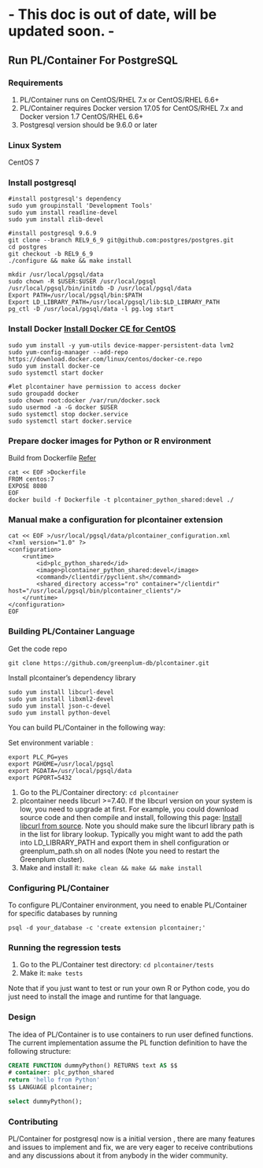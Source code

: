 # - This doc is out of date, will be updated soon. -

## Run PL/Container For PostgreSQL

### Requirements

1. PL/Container runs on CentOS/RHEL 7.x or CentOS/RHEL 6.6+
1. PL/Container requires Docker version 17.05 for CentOS/RHEL 7.x and Docker version 1.7 CentOS/RHEL 6.6+
1. Postgresql version should be 9.6.0 or later

### Linux System
CentOS 7

### Install postgresql
```shell
#install postgresql's dependency
sudo yum groupinstall 'Development Tools'
sudo yum install readline-devel
sudo yum install zlib-devel

#install postgresql 9.6.9
git clone --branch REL9_6_9 git@github.com:postgres/postgres.git
cd postgres
git checkout -b REL9_6_9
./configure && make && make install

mkdir /usr/local/pgsql/data
sudo chown -R $USER:$USER /usr/local/pgsql
/usr/local/pgsql/bin/initdb -D /usr/local/pgsql/data
Export PATH=/usr/local/pgsql/bin:$PATH
Export LD_LIBRARY_PATH=/usr/local/pgsql/lib:$LD_LIBRARY_PATH
pg_ctl -D /usr/local/pgsql/data -l pg.log start
```

### Install Docker  [Install Docker CE for CentOS](https://docs.docker.com/install/linux/docker-ce/centos/#install-docker-ce-1)
```shell
sudo yum install -y yum-utils device-mapper-persistent-data lvm2
sudo yum-config-manager --add-repo https://download.docker.com/linux/centos/docker-ce.repo
sudo yum install docker-ce
sudo systemctl start docker

#let plcontainer have permission to access docker
sudo groupadd docker
sudo chown root:docker /var/run/docker.sock
sudo usermod -a -G docker $USER
sudo systemctl stop docker.service
sudo systemctl start docker.service
```



### Prepare docker images for Python or R environment
Build from Dockerfile  [Refer](https://github.com/greenplum-db/plcontainer/wiki/How-to-build-docker-image)
```
cat << EOF >Dockerfile
FROM centos:7
EXPOSE 8080
EOF
docker build -f Dockerfile -t plcontainer_python_shared:devel ./
```

### Manual make a configuration for plcontainer extension
```shell
cat << EOF >/usr/local/pgsql/data/plcontainer_configuration.xml
<?xml version="1.0" ?>
<configuration>
    <runtime>
        <id>plc_python_shared</id>
        <image>plcontainer_python_shared:devel</image>
        <command>/clientdir/pyclient.sh</command>
        <shared_directory access="ro" container="/clientdir" host="/usr/local/pgsql/bin/plcontainer_clients"/>
    </runtime>
</configuration>
EOF
```

### Building PL/Container Language
Get the code repo
```shell
git clone https://github.com/greenplum-db/plcontainer.git
```

Install plcontainer’s dependency library
```shell
sudo yum install libcurl-devel
sudo yum install libxml2-devel
sudo yum install json-c-devel
sudo yum install python-devel
```

You can build PL/Container in the following way:

Set environment variable :
```shell
export PLC_PG=yes
export PGHOME=/usr/local/pgsql
export PGDATA=/usr/local/pgsql/data
export PGPORT=5432
```
1. Go to the PL/Container directory: `cd plcontainer`
1. plcontainer needs libcurl >=7.40. If the libcurl version on your system is low, you need to upgrade at first. For example, you could download source code and then compile and install, following this page: [Install libcurl from source](https://curl.haxx.se/docs/install.html). Note you should make sure the libcurl library path is in the list for library lookup. Typically you might want to add the path into LD_LIBRARY_PATH and export them in shell configuration or greenplum_path.sh on all nodes (Note you need to restart the Greenplum cluster).
1. Make and install it: `make clean && make && make install`

### Configuring PL/Container
To configure PL/Container environment, you need to enable PL/Container for specific databases by running 
   ```shell
   psql -d your_database -c 'create extension plcontainer;'
   ```

### Running the regression tests
1. Go to the PL/Container test directory: `cd plcontainer/tests`
1. Make it: `make tests`

Note that if you just want to test or run your own R or Python code, you do just need to install the image and runtime for that language.

### Design
The idea of PL/Container is to use containers to run user defined functions. The current implementation assume the PL function definition to have the following structure:

```sql
CREATE FUNCTION dummyPython() RETURNS text AS $$
# container: plc_python_shared
return 'hello from Python'
$$ LANGUAGE plcontainer;

select dummyPython();
```

### Contributing
PL/Container for postgresql now is a initial version , there are many features and issues to implement and fix, we are very eager to receive contributions and any discussions about it from anybody in the wider community.
